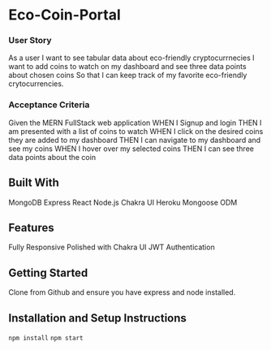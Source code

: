 # Eco-Coin-Portal

### User Story

As a user I want to see tabular data about eco-friendly cryptocurrnecies
I want to add coins to watch on my dashboard and see three data points about chosen coins
So that I can keep track of my favorite eco-friendly crytocurrencies.

### Acceptance Criteria

Given the MERN FullStack web application
WHEN I Signup and login
THEN I am presented with a list of coins to watch
WHEN I click on the desired coins they are added to my dashboard
THEN I can navigate to my dashboard and see my coins
WHEN I hover over my selected coins
THEN I can see three data points about the coin

## Built With

MongoDB
Express
React
Node.js
Chakra UI
Heroku
Mongoose ODM

## Features

Fully Responsive
Polished with Chakra UI
JWT Authentication

## Getting Started

Clone from Github and ensure you have express and node installed.

## Installation and Setup Instructions

`npm install`
`npm start`

